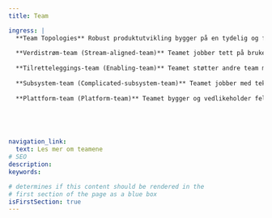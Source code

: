```yaml
---
title: Team

ingress: |
  **Team Topologies** Robust produktutvikling bygger på en tydelig og fleksibel måte å organisere team på. Team Typologies hjelper oss å sikre at teamene har klare roller, grenser og samarbeidsformer, og fokus på det de er best på. Vi jobber i fire typer team: 
  
  **Verdistrøm-team (Stream-aligned-team)** Teamet jobber tett på brukerne og leverer verdi kontinuerlig, innenfor et avgrenset område.
  
  **Tilretteleggings-team (Enabling-team)** Teamet støtter andre team med kompetanse, og hjelper dem å løse hindringer, og bidra til bedre praksis og autonomi. 
  
  **Subsystem-team (Complicated-subsystem-team)** Teamet jobber med teknisk krevende områder, som krever spesialkompetanse. 
  
  **Plattform-team (Platform-team)** Teamet bygger og vedlikeholder felles plattformer og verktøy, som gjør det lettere for andre team å levere. 

 



navigation_link:
  text: Les mer om teamene
# SEO
description:
keywords:

# determines if this content should be rendered in the
# first section of the page as a blue box
isFirstSection: true
---
```

